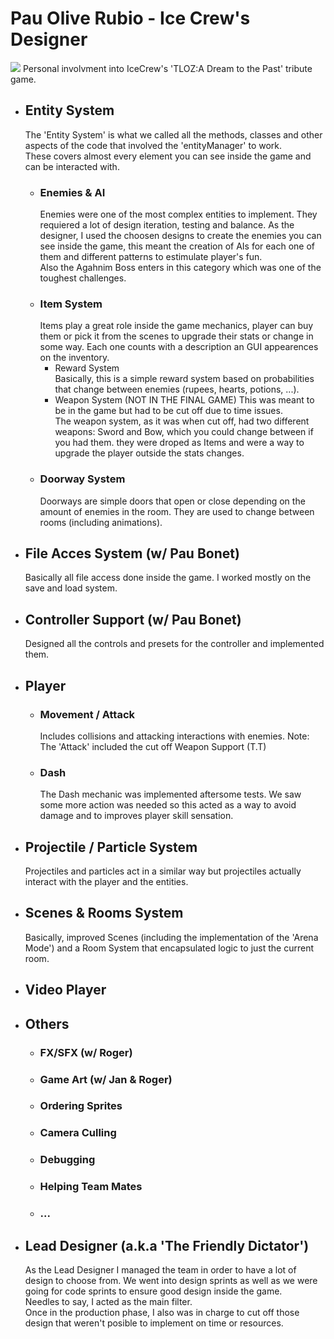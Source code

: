# Pau Olive Rubio - Ice Crew's Designer  
  ![](http://imgur.com/a/z9S4q.png)
Personal involvment into IceCrew's 'TLOZ:A Dream to the Past' tribute game.  

- ## Entity System  
  The 'Entity System' is what we called all the methods, classes and other aspects of the code that involved the 'entityManager' to work.  
  These covers almost every element you can see inside the game and can be interacted with.
  - ### Enemies & AI  
    Enemies were one of the most complex entities to implement. They requiered a lot of design iteration, testing and balance.
    As the designer, I used the choosen designs to create the enemies you can see inside the game, this meant the creation of AIs for each one of them and different patterns to estimulate player's fun.  
    Also the Agahnim Boss enters in this category which was one of the toughest challenges.
  - ### Item System  
    Items play a great role inside the game mechanics, player can buy them or pick it from the scenes to upgrade their stats or change in some way.
    Each one counts with a description an GUI appearences on the inventory.
      - Reward System   
        Basically, this is a simple reward system based on probabilities that change between enemies (rupees, hearts, potions, ...).
      - Weapon System (NOT IN THE FINAL GAME)
        This was meant to be in the game but had to be cut off due to time issues.  
        The weapon system, as it was when cut off, had two different weapons: Sword and Bow, which you could change between if you had them. they were droped as Items and were a way to upgrade the player outside the stats changes.
  - ### Doorway System  
    Doorways are simple doors that open or close depending on the amount of enemies in the room. They are used to change between rooms (including animations).
- ## File Acces System (w/ Pau Bonet)  
  Basically all file access done inside the game. I worked mostly on the save and load system.
- ## Controller Support (w/ Pau Bonet)  
  Designed all the controls and presets for the controller and implemented them.
- ## Player  
  - ### Movement / Attack
    Includes collisions and attacking interactions with enemies.
    Note: The 'Attack' included the cut off Weapon Support (T.T)
  - ### Dash  
    The Dash mechanic was implemented aftersome tests. We saw some more action was needed so this acted as a way to avoid damage and to improves player skill sensation. 
  
- ## Projectile / Particle System  
  Projectiles and particles act in a similar way but projectiles actually interact with the player and the entities.  
  
- ## Scenes & Rooms System  
  Basically, improved Scenes (including the implementation of the 'Arena Mode') and a Room System that encapsulated logic to just the current room.  
  
- ## Video Player  

- ## Others  
  - ### FX/SFX (w/ Roger)
  - ### Game Art (w/ Jan & Roger)
  - ### Ordering Sprites  
  - ### Camera Culling  
  - ### Debugging  
  - ### Helping Team Mates  
  - ### ...  
  
- ## Lead Designer (a.k.a 'The Friendly Dictator')
  As the Lead Designer I managed the team in order to have a lot of design to choose from. We went into design sprints as well as we were going for code sprints to ensure good design inside the game.  
  Needles to say, I acted as the main filter.  
  Once in the production phase, I also was in charge to cut off those design that weren't posible to implement on time or resources.
